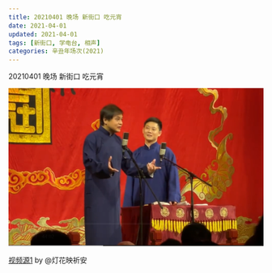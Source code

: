 ```yaml
---
title: 20210401 晚场 新街口 吃元宵
date: 2021-04-01
updated: 2021-04-01
tags: [新街口, 学电台, 相声] 
categories: 辛丑年场次(2021)
---
```

20210401 晚场 新街口 吃元宵

![](https://raw.githubusercontent.com/rhenginium/image/main/20210405005539.png)

[视频源1](https://m.weibo.cn/detail/4621305637245862)  by @灯花映祈安